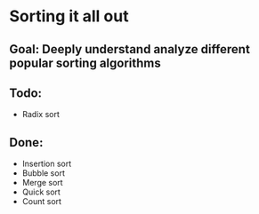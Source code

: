 # Sorting it all out

## Goal: Deeply understand analyze different popular sorting algorithms

## Todo:
- Radix sort

## Done:
- Insertion sort
- Bubble sort
- Merge sort
- Quick sort
- Count sort

